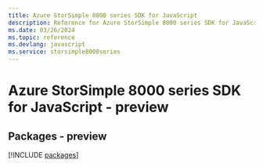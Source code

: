 ```yaml
---
title: Azure StorSimple 8000 series SDK for JavaScript
description: Reference for Azure StorSimple 8000 series SDK for JavaScript
ms.date: 03/26/2024
ms.topic: reference
ms.devlang: javascript
ms.service: storsimple8000series
---
```

# Azure StorSimple 8000 series SDK for JavaScript - preview
## Packages - preview
[!INCLUDE [packages](storsimple-8000-series-index.md)]